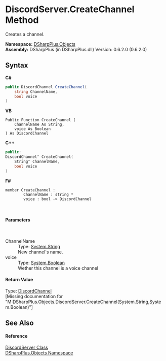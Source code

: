 # DiscordServer.CreateChannel Method 
 

Creates a channel.

**Namespace:**&nbsp;<a href="b70db947-75ff-488f-5245-350c6ca1e522">DSharpPlus.Objects</a><br />**Assembly:**&nbsp;DSharpPlus (in DSharpPlus.dll) Version: 0.6.2.0 (0.6.2.0)

## Syntax

**C#**<br />
``` C#
public DiscordChannel CreateChannel(
	string ChannelName,
	bool voice
)
```

**VB**<br />
``` VB
Public Function CreateChannel ( 
	ChannelName As String,
	voice As Boolean
) As DiscordChannel
```

**C++**<br />
``` C++
public:
DiscordChannel^ CreateChannel(
	String^ ChannelName, 
	bool voice
)
```

**F#**<br />
``` F#
member CreateChannel : 
        ChannelName : string * 
        voice : bool -> DiscordChannel 

```

<br />

#### Parameters
&nbsp;<dl><dt>ChannelName</dt><dd>Type: <a href="http://msdn2.microsoft.com/en-us/library/s1wwdcbf" target="_blank">System.String</a><br />New channel's name.</dd><dt>voice</dt><dd>Type: <a href="http://msdn2.microsoft.com/en-us/library/a28wyd50" target="_blank">System.Boolean</a><br />Wether this channel is a voice channel</dd></dl>

#### Return Value
Type: <a href="44f2ec35-aa98-9c68-225e-7c35b7ee1739">DiscordChannel</a><br />\[Missing <returns> documentation for "M:DSharpPlus.Objects.DiscordServer.CreateChannel(System.String,System.Boolean)"\]

## See Also


#### Reference
<a href="0bea1794-96dc-62e4-4798-1bd4e0abad39">DiscordServer Class</a><br /><a href="b70db947-75ff-488f-5245-350c6ca1e522">DSharpPlus.Objects Namespace</a><br />
